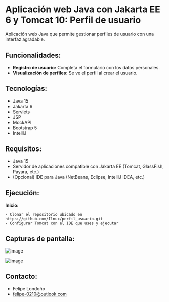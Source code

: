 # Aplicación web Java con Jakarta EE 6 y Tomcat 10: Perfil de usuario

Aplicación web Java que permite gestionar perfiles de usuario con una interfaz agradable.

## Funcionalidades:

- **Registro de usuario:** Completa el formulario con los datos personales.
- **Visualización de perfiles:** Se ve el perfil al crear el usuario.

## Tecnologías:

- Java 15
- Jakarta 6
- Servlets
- JSP
- MockAPI
- Bootstrap 5
- IntelliJ

## Requisitos:

- Java 15
- Servidor de aplicaciones compatible con Jakarta EE (Tomcat, GlassFish, Payara, etc.)
- (Opcional) IDE para Java (NetBeans, Eclipse, IntelliJ IDEA, etc.)

## Ejecución:

 **Inicio:**
 
    - Clonar el repositorio ubicado en https://github.com/Ilnux/perfil_usuario.git
    - Configurar Tomcat con el IDE que uses y ejecutar

## Capturas de pantalla:

![image](https://github.com/Ilnux/perfil_usuario/assets/46934658/9e83a5aa-8d61-4559-aa5f-de070e237de5)



![image](https://github.com/Ilnux/perfil_usuario/assets/46934658/f827cb94-d637-43d0-8435-2c6dec883391)



## Contacto:

- Felipe Londoño
- felipe-0210@outlook.com
